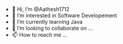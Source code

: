 - 👋 Hi, I’m @Aathesh1712
- 👀 I’m interested in Software Developement
- 🌱 I’m currently learning Java
- 💞️ I’m looking to collaborate on ...
- 📫 How to reach me ...

<!---
Aathesh1712/Aathesh1712 is a ✨ special ✨ repository because its `README.md` (this file) appears on your GitHub profile.
You can click the Preview link to take a look at your changes.
--->
